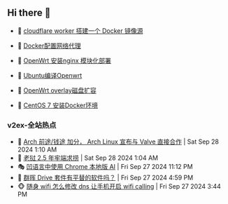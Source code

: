 ## Hi there 👋

<!--
**dkyg666/dkyg666** is a ✨ _special_ ✨ repository because its `README.md` (this file) appears on your GitHub profile.

Here are some ideas to get you started:

- 🔭 I’m currently working on ...
- 🌱 I’m currently learning ...
- 👯 I’m looking to collaborate on ...
- 🤔 I’m looking for help with ...
- 💬 Ask me about ...
- 📫 How to reach me: ...
- 😄 Pronouns: ...
- ⚡ Fun fact: ...
-->

<!-- BLOG-POST-LIST:START -->
- 🦩 [cloudflare worker 搭建一个 Docker 镜像源](http://blog.1996099.xyz/archives/cloudflare-worker-da-jian-yi-ge-docker-jing-xiang-zhan) 

- 🚦 [Docker配置网络代理](http://blog.1996099.xyz/archives/dockerpei-zhi-wang-luo-dai-li) 

- 🫶 [OpenWrt 安装nginx 模块化部署](http://blog.1996099.xyz/archives/openwrt-an-zhuang-nginx-mo-kuai-hua-bu-shu) 

- 🦄 [Ubuntu编译Openwrt](http://blog.1996099.xyz/archives/ubuntuzi-bian-yi-openwrt) 

- 🐻 [OpenWrt overlay磁盘扩容](http://blog.1996099.xyz/archives/openwrt-overlay) 

- 🤖 [CentOS 7 安装Docker环境](http://blog.1996099.xyz/archives/centos-docker) 
<!-- BLOG-POST-LIST:END -->

### v2ex-全站热点
<!-- v2ex:START -->
- 🥸 [Arch 前途/钱途 加分， Arch Linux 宣布与 Valve 直接合作](https://www.v2ex.com/t/1076475#reply2) | Sat Sep 28 2024 1:10 AM
- 🤗 [老挝 2.5 年牢端求捞](https://www.v2ex.com/t/1076473#reply1) | Sat Sep 28 2024 1:04 AM
- 🎭 [凹语言中使用 Chrome 本地版 AI](https://www.v2ex.com/t/1076469#reply0) | Fri Sep 27 2024 11:12 PM
- 🥷 [群晖 Drive 套件有平替的软件吗？](https://www.v2ex.com/t/1076461#reply9) | Fri Sep 27 2024 4:59 PM
- 🐵 [随身 wifi 怎么修改 dns 让手机开启 wifi calling](https://www.v2ex.com/t/1076455#reply4) | Fri Sep 27 2024 3:44 PM<!-- v2ex:END -->


